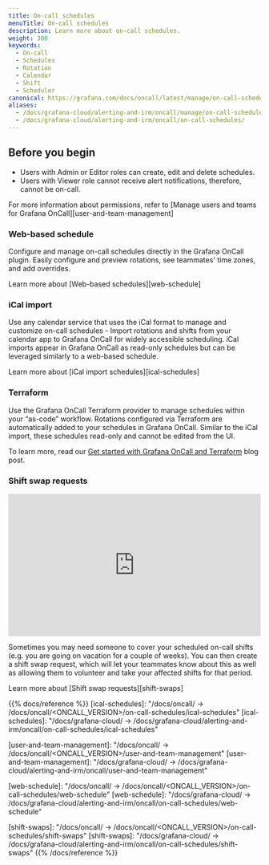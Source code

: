 ```yaml
---
title: On-call schedules
menuTitle: On-call schedules
description: Learn more about on-call schedules.
weight: 300
keywords:
  - On-call
  - Schedules
  - Rotation
  - Calendar
  - Shift
  - Scheduler
canonical: https://grafana.com/docs/oncall/latest/manage/on-call-schedules/
aliases:
  - /docs/grafana-cloud/alerting-and-irm/oncall/manage/on-call-schedules/
  - /docs/grafana-cloud/alerting-and-irm/oncall/on-call-schedules/
---
```


## Before you begin

- Users with Admin or Editor roles can create, edit and delete schedules.
- Users with Viewer role cannot receive alert notifications, therefore, cannot be on-call.

For more information about permissions, refer to
[Manage users and teams for Grafana OnCall][user-and-team-management]

### Web-based schedule

Configure and manage on-call schedules directly in the Grafana OnCall plugin. Easily configure and preview rotations,
see teammates' time zones, and add overrides.

Learn more about [Web-based schedules][web-schedule]

### iCal import

Use any calendar service that uses the iCal format to manage and customize on-call schedules - Import rotations and
shifts from your calendar app to Grafana OnCall for widely accessible scheduling. iCal imports appear in Grafana
OnCall as read-only schedules but can be leveraged similarly to a web-based schedule.

Learn more about [iCal import schedules][ical-schedules]

### Terraform

Use the Grafana OnCall Terraform provider to manage schedules within your “as-code” workflow. Rotations configured
via Terraform are automatically added to your schedules in Grafana OnCall. Similar to the iCal import, these schedules
read-only and cannot be edited from the UI.

To learn more, read our [Get started with Grafana OnCall and Terraform](https://grafana.com/blog/2022/08/29/get-started-with-grafana-oncall-and-terraform/)
blog post.

### Shift swap requests

<div style="position: relative; padding-bottom: 56.25%; height: 0;">
  <iframe
    src="https://www.loom.com/embed/1638acd3033e48d5ace554e927a016a3?sid=ed08af31-5176-4c69-b91b-f76f4785eb0e"
    frameborder="0"
    webkitallowfullscreen
    mozallowfullscreen
    allowfullscreen
    style="position: absolute; top: 0; left: 0; width: 100%; height: 100%;"
  /></iframe>
</div>

Sometimes you may need someone to cover your scheduled on-call shifts (e.g. you are going on vacation
for a couple of weeks). You can then create a shift swap request, which will let your teammates
know about this as well as allowing them to volunteer and take your affected shifts for that period.

Learn more about [Shift swap requests][shift-swaps]

{{% docs/reference %}}
[ical-schedules]: "/docs/oncall/ -> /docs/oncall/<ONCALL_VERSION>/on-call-schedules/ical-schedules"
[ical-schedules]: "/docs/grafana-cloud/ -> /docs/grafana-cloud/alerting-and-irm/oncall/on-call-schedules/ical-schedules"

[user-and-team-management]: "/docs/oncall/ -> /docs/oncall/<ONCALL_VERSION>/user-and-team-management"
[user-and-team-management]: "/docs/grafana-cloud/ -> /docs/grafana-cloud/alerting-and-irm/oncall/user-and-team-management"

[web-schedule]: "/docs/oncall/ -> /docs/oncall/<ONCALL_VERSION>/on-call-schedules/web-schedule"
[web-schedule]: "/docs/grafana-cloud/ -> /docs/grafana-cloud/alerting-and-irm/oncall/on-call-schedules/web-schedule"

[shift-swaps]: "/docs/oncall/ -> /docs/oncall/<ONCALL_VERSION>/on-call-schedules/shift-swaps"
[shift-swaps]: "/docs/grafana-cloud/ -> /docs/grafana-cloud/alerting-and-irm/oncall/on-call-schedules/shift-swaps"
{{% /docs/reference %}}
